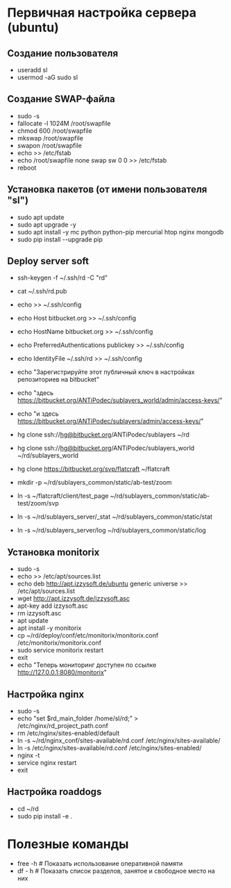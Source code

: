 
# Первичная настройка сервера (ubuntu)

## Создание пользователя

- useradd sl
- usermod -aG sudo sl

## Создание SWAP-файла

- sudo -s
- fallocate -l 1024M /root/swapfile
- chmod 600 /root/swapfile
- mkswap /root/swapfile
- swapon /root/swapfile
- echo >> /etc/fstab
- echo /root/swapfile   none    swap    sw    0   0 >> /etc/fstab
- reboot

## Установка пакетов (от имени пользователя "sl")

- sudo apt update
- sudo apt upgrade -y
- sudo apt install -y  mc python python-pip mercurial htop nginx mongodb
- sudo pip install --upgrade pip

## Deploy server soft

- ssh-keygen -f ~/.ssh/rd -C "rd" 
- cat ~/.ssh/rd.pub
- echo                                      >> ~/.ssh/config
- echo Host bitbucket.org                   >> ~/.ssh/config
- echo   HostName bitbucket.org             >> ~/.ssh/config
- echo   PreferredAuthentications publickey >> ~/.ssh/config
- echo   IdentityFile ~/.ssh/rd             >> ~/.ssh/config
- echo "Зарегистрируйте этот публичный ключ в настройках репозиториев на bitbucket"
- echo "здесь   https://bitbucket.org/ANTiPodec/sublayers_world/admin/access-keys/"
- echo "и здесь https://bitbucket.org/ANTiPodec/sublayers/admin/access-keys/"

- hg clone ssh://hg@bitbucket.org/ANTiPodec/sublayers ~/rd
- hg clone ssh://hg@bitbucket.org/ANTiPodec/sublayers_world ~/rd/sublayers_world

- hg clone https://bitbucket.org/svp/flatcraft ~/flatcraft
- mkdir -p ~/rd/sublayers_common/static/ab-test/zoom
- ln -s ~/flatcraft/client/test_page ~/rd/sublayers_common/static/ab-test/zoom/svp

- ln -s ~/rd/sublayers_server/_stat ~/rd/sublayers_common/static/stat
- ln -s ~/rd/sublayers_server/log ~/rd/sublayers_common/static/log


## Установка monitorix

- sudo -s
- echo >> /etc/apt/sources.list
- echo deb http://apt.izzysoft.de/ubuntu generic universe >> /etc/apt/sources.list
- wget http://apt.izzysoft.de/izzysoft.asc
- apt-key add izzysoft.asc
- rm izzysoft.asc
- apt update
- apt install -y  monitorix
- cp ~/rd/deploy/conf/etc/monitorix/monitorix.conf /etc/monitorix/monitorix.conf
- sudo service monitorix restart
- exit
- echo "Теперь мониторинг доступен по ссылке http://127.0.0.1:8080/monitorix"


## Настройка nginx

- sudo -s
- echo "set \$rd_main_folder /home/sl/rd;" > /etc/nginx/rd_project_path.conf
- rm /etc/nginx/sites-enabled/default
- ln -s ~/rd/nginx_conf/sites-available/rd.conf /etc/nginx/sites-available/
- ln -s /etc/nginx/sites-available/rd.conf /etc/nginx/sites-enabled/
- nginx -t
- service nginx restart
- exit

## Настройка roaddogs

- cd ~/rd
- sudo pip install -e .

# Полезные команды

- free -h  # Показать использование оперативной памяти
- df - h   # Показать список разделов, занятое и свободное место на них
